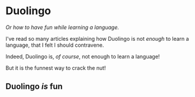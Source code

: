 # Duolingo

_Or how to have fun while learning a language._

I've read so many articles explaining how Duolingo is not _enough_ to learn a language, that I felt I should contravene.

Indeed, Duolingo is, _of course_, not enough to learn a language!

But it is the funnest way to crack the nut!

## Duolingo _is_ fun

